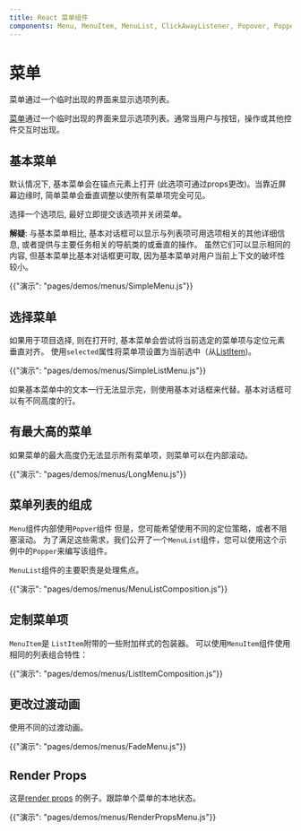 ```yaml
---
title: React 菜单组件
components: Menu, MenuItem, MenuList, ClickAwayListener, Popover, Popper
---
```

# 菜单

<p class="description">菜单通过一个临时出现的界面来显示选项列表。</p>

[菜单](https://material.io/design/components/menus.html)通过一个临时出现的界面来显示选项列表。通常当用户与按钮，操作或其他控件交互时出现。

## 基本菜单

默认情况下, 基本菜单会在锚点元素上打开 (此选项可通过props更改)。当靠近屏幕边缘时, 简单菜单会垂直调整以使所有菜单项完全可见。

选择一个选项后, 最好立即提交该选项并关闭菜单。

**解疑**: 与基本菜单相比, 基本对话框可以显示与列表项可用选项相关的其他详细信息, 或者提供与主要任务相关的导航类的或垂直的操作。 虽然它们可以显示相同的内容, 但基本菜单比基本对话框更可取, 因为基本菜单对用户当前上下文的破坏性较小。

{{"演示": "pages/demos/menus/SimpleMenu.js"}}

## 选择菜单

如果用于项目选择, 则在打开时, 基本菜单会尝试将当前选定的菜单项与定位元素垂直对齐。 使用` selected `属性将菜单项设置为当前选中（从[ListItem](/api/list-item/))。

{{"演示": "pages/demos/menus/SimpleListMenu.js"}}

如果基本菜单中的文本一行无法显示完，则使用基本对话框来代替。基本对话框可以有不同高度的行。

## 有最大高的菜单

如果菜单的最大高度仍无法显示所有菜单项，则菜单可以在内部滚动。

{{"演示": "pages/demos/menus/LongMenu.js"}}

## 菜单列表的组成

`Menu`组件内部使用`Popver`组件 但是，您可能希望使用不同的定位策略，或者不阻塞滚动。 为了满足这些需求，我们公开了一个`MenuList`组件，您可以使用这个示例中的`Popper`来编写该组件。

`MenuList`组件的主要职责是处理焦点。

{{"演示": "pages/demos/menus/MenuListComposition.js"}}

## 定制菜单项

`MenuItem`是 `ListItem`附带的一些附加样式的包装器。 可以使用`MenuItem`组件使用相同的列表组合特性：

{{"演示": "pages/demos/menus/ListItemComposition.js"}}

## 更改过渡动画

使用不同的过渡动画。

{{"演示": "pages/demos/menus/FadeMenu.js"}}

## Render Props

这是[render props](https://reactjs.org/docs/render-props.html) 的例子。跟踪单个菜单的本地状态。

{{"演示": "pages/demos/menus/RenderPropsMenu.js"}}